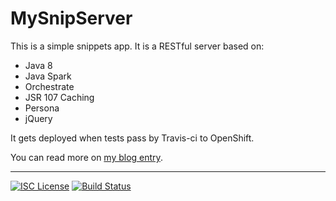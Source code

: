 # MySnipServer

This is a simple snippets app. It is a RESTful server based on:

- Java 8
- Java Spark
- Orchestrate
- JSR 107 Caching   
- Persona
- jQuery

It gets deployed when tests pass by Travis-ci to OpenShift.

You can read more on <a href="https://nwillc.wordpress.com/2015/10/30/from-dropbox-to-orchestrate/">my blog entry</a>.

-----
[![ISC License](http://shields-nwillc.rhcloud.com/shield/tldrlegal?package=ISC)](http://shields-nwillc.rhcloud.com/homepage/tldrlegal?package=ISC)
[![Build Status](http://shields-nwillc.rhcloud.com/shield/travis-ci?path=nwillc&package=mysnipserver)](http://shields-nwillc.rhcloud.com/homepage/travis-ci?path=nwillc&package=mysnipserver)
